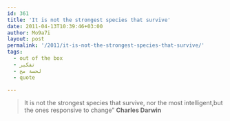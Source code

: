```yaml
---
id: 361
title: 'It is not the strongest species that survive'
date: 2011-04-13T10:39:46+03:00
author: Mo9a7i
layout: post
permalink: '/2011/it-is-not-the-strongest-species-that-survive/'
tags:
  - out of the box
  - تفكير
  - لحسة مخ
  - quote

---
```

> It is not the strongest species that survive, nor the most intelligent,but the ones responsive to change”
__Charles Darwin__